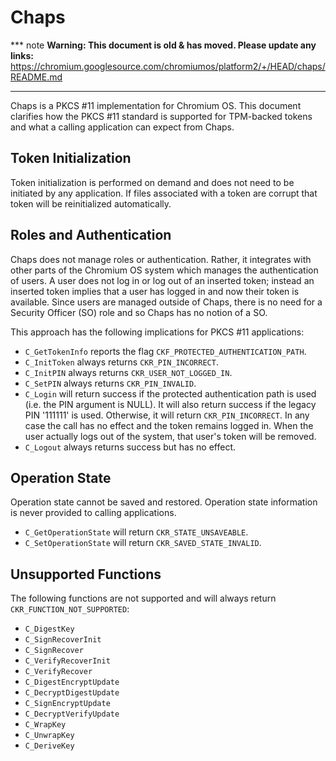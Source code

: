 # Chaps

*** note
**Warning: This document is old & has moved.  Please update any links:**<br>
https://chromium.googlesource.com/chromiumos/platform2/+/HEAD/chaps/README.md
***

Chaps is a PKCS #11 implementation for Chromium OS.  This document clarifies
how the PKCS #11 standard is supported for TPM-backed tokens and what a calling
application can expect from Chaps.

## Token Initialization

Token initialization is performed on demand and does not need to be initiated by
any application.  If files associated with a token are corrupt that token will
be reinitialized automatically.

## Roles and Authentication

Chaps does not manage roles or authentication.  Rather, it integrates with other
parts of the Chromium OS system which manages the authentication of users.  A
user does not log in or log out of an inserted token; instead an inserted token
implies that a user has logged in and now their token is available.  Since users
are managed outside of Chaps, there is no need for a Security Officer (SO) role
and so Chaps has no notion of a SO.

This approach has the following implications for PKCS #11 applications:

- `C_GetTokenInfo` reports the flag `CKF_PROTECTED_AUTHENTICATION_PATH`.
- `C_InitToken` always returns `CKR_PIN_INCORRECT`.
- `C_InitPIN` always returns `CKR_USER_NOT_LOGGED_IN`.
- `C_SetPIN` always returns `CKR_PIN_INVALID`.
- `C_Login` will return success if the protected authentication path is used
  (i.e. the PIN argument is NULL).  It will also return success if the legacy
  PIN '111111' is used.  Otherwise, it will return `CKR_PIN_INCORRECT`.  In any
  case the call has no effect and the token remains logged in.  When the user
  actually logs out of the system, that user's token will be removed.
- `C_Logout` always returns success but has no effect.

## Operation State

Operation state cannot be saved and restored.  Operation state information is
never provided to calling applications.

- `C_GetOperationState` will return `CKR_STATE_UNSAVEABLE`.
- `C_SetOperationState` will return `CKR_SAVED_STATE_INVALID`.

## Unsupported Functions

The following functions are not supported and will always return
`CKR_FUNCTION_NOT_SUPPORTED`:

- `C_DigestKey`
- `C_SignRecoverInit`
- `C_SignRecover`
- `C_VerifyRecoverInit`
- `C_VerifyRecover`
- `C_DigestEncryptUpdate`
- `C_DecryptDigestUpdate`
- `C_SignEncryptUpdate`
- `C_DecryptVerifyUpdate`
- `C_WrapKey`
- `C_UnwrapKey`
- `C_DeriveKey`
